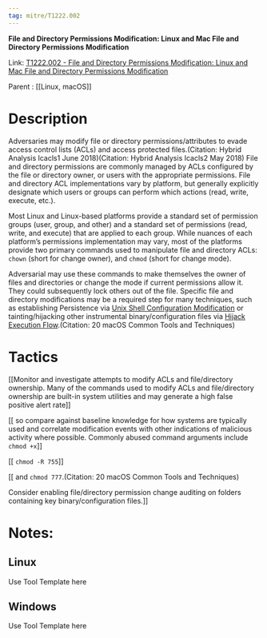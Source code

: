 ```yaml
---
tag: mitre/T1222.002
---
```


**File and Directory Permissions Modification: Linux and Mac File and Directory Permissions Modification**

Link: [T1222.002 - File and Directory Permissions Modification: Linux and Mac File and Directory Permissions Modification](https://attack.mitre.org/techniques/T1222/002)

Parent : [[Linux, macOS]]


# Description

Adversaries may modify file or directory permissions/attributes to evade access control lists (ACLs) and access protected files.(Citation: Hybrid Analysis Icacls1 June 2018)(Citation: Hybrid Analysis Icacls2 May 2018) File and directory permissions are commonly managed by ACLs configured by the file or directory owner, or users with the appropriate permissions. File and directory ACL implementations vary by platform, but generally explicitly designate which users or groups can perform which actions (read, write, execute, etc.).

Most Linux and Linux-based platforms provide a standard set of permission groups (user, group, and other) and a standard set of permissions (read, write, and execute) that are applied to each group. While nuances of each platform’s permissions implementation may vary, most of the platforms provide two primary commands used to manipulate file and directory ACLs: <code>chown</code> (short for change owner), and <code>chmod</code> (short for change mode).

Adversarial may use these commands to make themselves the owner of files and directories or change the mode if current permissions allow it. They could subsequently lock others out of the file. Specific file and directory modifications may be a required step for many techniques, such as establishing Persistence via [Unix Shell Configuration Modification](https://attack.mitre.org/techniques/T1546/004) or tainting/hijacking other instrumental binary/configuration files via [Hijack Execution Flow](https://attack.mitre.org/techniques/T1574).(Citation: 20 macOS Common Tools and Techniques) 

# Tactics


[[Monitor and investigate attempts to modify ACLs and file/directory ownership. Many of the commands used to modify ACLs and file/directory ownership are built-in system utilities and may generate a high false positive alert rate]]

[[ so compare against baseline knowledge for how systems are typically used and correlate modification events with other indications of malicious activity where possible. Commonly abused command arguments include <code>chmod +x</code>]]

[[ <code>chmod -R 755</code>]]

[[ and <code>chmod 777</code>.(Citation: 20 macOS Common Tools and Techniques) 

Consider enabling file/directory permission change auditing on folders containing key binary/configuration files.]]


# Notes:

## Linux

Use Tool Template here

## Windows

Use Tool Template here